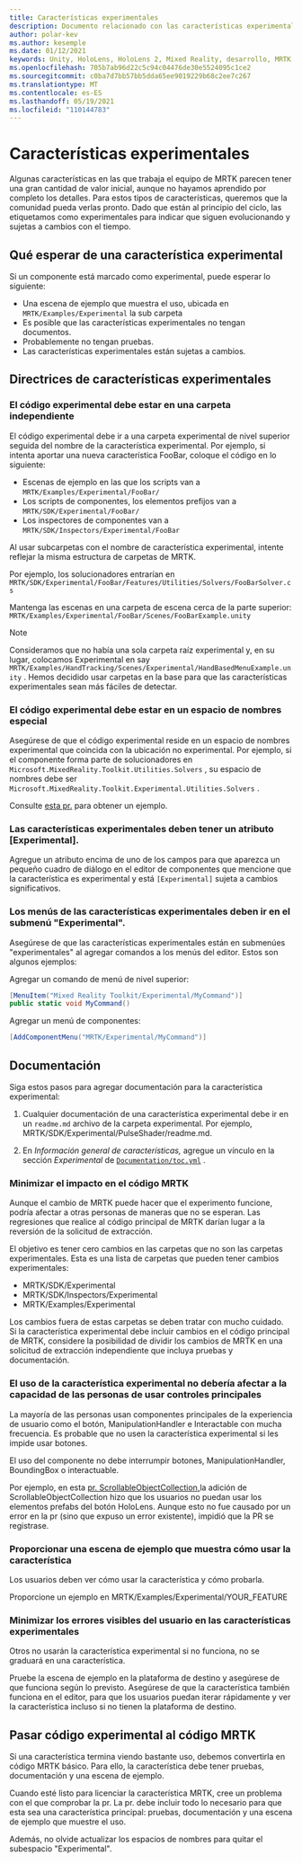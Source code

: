 ```yaml
---
title: Características experimentales
description: Documento relacionado con las características experimentales de MRTK.
author: polar-kev
ms.author: kesemple
ms.date: 01/12/2021
keywords: Unity, HoloLens, HoloLens 2, Mixed Reality, desarrollo, MRTK
ms.openlocfilehash: 705b7ab96d22c5c94c04476de30e5524095c1ce2
ms.sourcegitcommit: c0ba7d7bb57bb5dda65ee9019229b68c2ee7c267
ms.translationtype: MT
ms.contentlocale: es-ES
ms.lasthandoff: 05/19/2021
ms.locfileid: "110144783"
---
```

# <a name="experimental-features"></a>Características experimentales

Algunas características en las que trabaja el equipo de MRTK parecen tener una gran cantidad de valor inicial, aunque no hayamos aprendido por completo los detalles. Para estos tipos de características, queremos que la comunidad pueda verlas pronto. Dado que están al principio del ciclo, las etiquetamos como experimentales para indicar que siguen evolucionando y sujetas a cambios con el tiempo.

## <a name="what-to-expect-from-an-experimental-feature"></a>Qué esperar de una característica experimental

Si un componente está marcado como experimental, puede esperar lo siguiente:

- Una escena de ejemplo que muestra el uso, ubicada en `MRTK/Examples/Experimental` la sub carpeta
- Es posible que las características experimentales no tengan documentos.
- Probablemente no tengan pruebas.
- Las características experimentales están sujetas a cambios.

## <a name="experimental-feature-guidelines"></a>Directrices de características experimentales

### <a name="experimental-code-should-live-in-a-separate-folder"></a>El código experimental debe estar en una carpeta independiente

El código experimental debe ir a una carpeta experimental de nivel superior seguida del nombre de la característica experimental. Por ejemplo, si intenta aportar una nueva característica FooBar, coloque el código en lo siguiente:

- Escenas de ejemplo en las que los scripts van a `MRTK/Examples/Experimental/FooBar/`
- Los scripts de componentes, los elementos prefijos van a `MRTK/SDK/Experimental/FooBar/`
- Los inspectores de componentes van a `MRTK/SDK/Inspectors/Experimental/FooBar`

Al usar subcarpetas con el nombre de característica experimental, intente reflejar la misma estructura de carpetas de MRTK.

Por ejemplo, los solucionadores entrarían en `MRTK/SDK/Experimental/FooBar/Features/Utilities/Solvers/FooBarSolver.cs`

Mantenga las escenas en una carpeta de escena cerca de la parte superior: `MRTK/Examples/Experimental/FooBar/Scenes/FooBarExample.unity`

> [!NOTE]
> Consideramos que no había una sola carpeta raíz experimental y, en su lugar, colocamos Experimental en say `MRTK/Examples/HandTracking/Scenes/Experimental/HandBasedMenuExample.unity` . Hemos decidido usar carpetas en la base para que las características experimentales sean más fáciles de detectar.

### <a name="experimental-code-should-be-in-a-special-namespace"></a>El código experimental debe estar en un espacio de nombres especial

Asegúrese de que el código experimental reside en un espacio de nombres experimental que coincida con la ubicación no experimental. Por ejemplo, si el componente forma parte de solucionadores en `Microsoft.MixedReality.Toolkit.Utilities.Solvers` , su espacio de nombres debe ser `Microsoft.MixedReality.Toolkit.Experimental.Utilities.Solvers` .

Consulte [esta pr.](https://github.com/microsoft/MixedRealityToolkit-Unity/pull/4532) para obtener un ejemplo.

### <a name="experimental-features-should-have-an-experimental-attribute"></a>Las características experimentales deben tener un atributo [Experimental].

Agregue un atributo encima de uno de los campos para que aparezca un pequeño cuadro de diálogo en el editor de componentes que mencione que la característica es experimental y está `[Experimental]` sujeta a cambios significativos.

### <a name="menus-for-experimental-features-should-go-under-experimental-sub-menu"></a>Los menús de las características experimentales deben ir en el submenú "Experimental".

Asegúrese de que las características experimentales están en submenúes "experimentales" al agregar comandos a los menús del editor. Estos son algunos ejemplos:

Agregar un comando de menú de nivel superior:

```c#
[MenuItem("Mixed Reality Toolkit/Experimental/MyCommand")]
public static void MyCommand()
```

Agregar un menú de componentes:

```c#
[AddComponentMenu("MRTK/Experimental/MyCommand")]
```

## <a name="documentation"></a>Documentación

Siga estos pasos para agregar documentación para la característica experimental:

1. Cualquier documentación de una característica experimental debe ir en un `readme.md` archivo de la carpeta experimental. Por ejemplo, MRTK/SDK/Experimental/PulseShader/readme.md.

1. En *Información general de características,* agregue un vínculo en la sección *Experimental* de [`Documentation/toc.yml`](../toc.yml) .

### <a name="minimize-impact-to-mrtk-code"></a>Minimizar el impacto en el código MRTK

Aunque el cambio de MRTK puede hacer que el experimento funcione, podría afectar a otras personas de maneras que no se esperan.
Las regresiones que realice al código principal de MRTK darían lugar a la reversión de la solicitud de extracción.

El objetivo es tener cero cambios en las carpetas que no son las carpetas experimentales. Esta es una lista de carpetas que pueden tener cambios experimentales:

- MRTK/SDK/Experimental
- MRTK/SDK/Inspectors/Experimental
- MRTK/Examples/Experimental

Los cambios fuera de estas carpetas se deben tratar con mucho cuidado. Si la característica experimental debe incluir cambios en el código principal de MRTK, considere la posibilidad de dividir los cambios de MRTK en una solicitud de extracción independiente que incluya pruebas y documentación.

### <a name="using-your-experimental-feature-should-not-impact-peoples-ability-to-use-core-controls"></a>El uso de la característica experimental no debería afectar a la capacidad de las personas de usar controles principales

La mayoría de las personas usan componentes principales de la experiencia de usuario como el botón, ManipulationHandler e Interactable con mucha frecuencia. Es probable que no usen la característica experimental si les impide usar botones.

El uso del componente no debe interrumpir botones, ManipulationHandler, BoundingBox o interactuable.

Por ejemplo, en esta [pr. ScrollableObjectCollection,](https://github.com/microsoft/MixedRealityToolkit-Unity/pull/6001)la adición de ScrollableObjectCollection hizo que los usuarios no puedan usar los elementos prefabs del botón HoloLens. Aunque esto no fue causado por un error en la pr (sino que expuso un error existente), impidió que la PR se registrase.

### <a name="provide-an-example-scene-that-demonstrates-how-to-use-the-feature"></a>Proporcionar una escena de ejemplo que muestra cómo usar la característica

Los usuarios deben ver cómo usar la característica y cómo probarla.

Proporcione un ejemplo en MRTK/Examples/Experimental/YOUR_FEATURE

### <a name="minimize-user-visible-flaws-in-experimental-features"></a>Minimizar los errores visibles del usuario en las características experimentales

Otros no usarán la característica experimental si no funciona, no se graduará en una característica.

Pruebe la escena de ejemplo en la plataforma de destino y asegúrese de que funciona según lo previsto. Asegúrese de que la característica también funciona en el editor, para que los usuarios puedan iterar rápidamente y ver la característica incluso si no tienen la plataforma de destino.

## <a name="graduating-experimental-code-into-mrtk-code"></a>Pasar código experimental al código MRTK

Si una característica termina viendo bastante uso, debemos convertirla en código MRTK básico. Para ello, la característica debe tener pruebas, documentación y una escena de ejemplo.

Cuando esté listo para licenciar la característica MRTK, cree un problema con el que comprobar la pr. La pr. debe incluir todo lo necesario para que esta sea una característica principal: pruebas, documentación y una escena de ejemplo que muestre el uso.

Además, no olvide actualizar los espacios de nombres para quitar el subespacio "Experimental".
